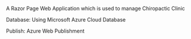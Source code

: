 A Razor Page Web Application which is used to manage Chiropactic Clinic

Database: Using Microsoft Azure Cloud Database

Publish: Azure Web Publishment
